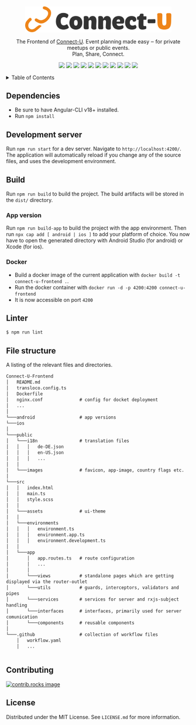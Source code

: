 <p align="center">
  <a href="https://connect-u.site/" target="blank"><img src=".github/logo_full_dark.svg" width="400" alt="Connect-U Logo" /></a>
</p>

<p align="center">The Frontend of <a href="https://connect-u.site/" target="_blank">Connect-U</a>. Event planning made easy ‒ for private meetups or public events. <br/> Plan, Share, Connect.</p>


<p align="center">
  <a href="https://angular.dev/" target="_blank"><img src="https://img.shields.io/badge/Angular-%23DD0031.svg?logo=angular&logoColor=white"/></a>
  <a href="https://www.typescriptlang.org/" target="_blank"><img src="https://img.shields.io/badge/TypeScript-3178C6?logo=typescript&logoColor=fff"/></a>
  <a href="https://www.docker.com/" target="_blank"><img src="https://img.shields.io/badge/Docker-2496ED?logo=docker&logoColor=fff"/></a>
  <a href="https://nodejs.org/" target="_blank"><img src="https://img.shields.io/badge/Node.js-6DA55F?logo=node.js&logoColor=white"/></a>
  <a href="https://www.npmjs.com/" target="_blank"><img src="https://img.shields.io/badge/npm-CB3837?logo=npm&logoColor=fff"/></a>
  <a href="https://eslint.org/" target="_blank"><img src="https://img.shields.io/badge/eslint-3A33D1?logo=eslint&logoColor=white"/></a>
  <a href="https://capacitorjs.com/" target="_blank"><img src="https://img.shields.io/badge/Capacitor-119EFF?logo=Capacitor&logoColor=white"/></a>
  <a href="https://www.android.com/intl/de_de/phones/" target="_blank"><img src="https://img.shields.io/badge/Android-3DDC84?logo=android&logoColor=white"/></a>
  <a href="https://developer.apple.com/ios/" target="_blank"><img src="https://img.shields.io/badge/iOS-000000?&logo=apple&logoColor=white"/></a>
  <a href="https://connect-u.site/" target="_blank"><img src="https://img.shields.io/website-up-down-green-red/http/argo.connect-u.site.svg"/></a>
  <a href="https://github.com/VNxyz1/Connect-U-Frontend/pkgs/container/connect-u-frontend" target="_blank"><img src="https://img.shields.io/badge/Docker%20images-2496ED?logo=docker&logoColor=fff"/></a>
</p>

<!-- TABLE OF CONTENTS -->
<details>
  <summary>Table of Contents</summary>
  <ol>
    <li>
      <a href="#dependencies">Dependencies</a>
    </li>
    <li>
      <a href="#development-server">Development server</a>
    </li>
    <li>
      <a href="#build">Build</a>
      <ul>
        <li><a href="#app-version">App version</a></li>
        <li><a href="#docker">Docker</a></li>
      </ul>
    </li>
    <li>
      <a href="#linter">Linter</a>
    </li>
    <li>
      <a href="#file-structure">File structure</a>
    </li>
    <li>
      <a href="#contributing">Contributing</a>
    </li>
    <li>
      <a href="#license">License</a>
    </li>
  </ol>
</details>



## Dependencies 
- Be sure to have Angular-CLI v18+ installed.
- Run `npm install`

## Development server

Run `npm run start` for a dev server. Navigate to `http://localhost:4200/`. The application will automatically reload if you change any of the source files, and uses the development environment.

## Build
Run `npm run build` to build the project. The build artifacts will be stored in the `dist/` directory.

### App version
Run `npm run build-app` to build the project with the app environment. Then run `npx cap add [ android | ios ]` to add your platform of choice.
You now have to open the generated directory with Android Studio (for android) or Xcode (for ios).

### Docker
- Build a docker image of the current application with `docker build -t connect-u-frontend .`.
- Run the docker container with `docker run -d -p 4200:4200 connect-u-frontend`
- It is now accessible on port `4200`

## Linter

```bash
$ npm run lint
```

## File structure
A listing of the relevant files and directories.


```
Connect-U-Frontend
│   README.md
│   transloco.config.ts
│   Dockerfile
│   nginx.conf              # config for docket deployment
│   ...
│
└───android                 # app versions
└───ios
│
└───public
│   └───i18n                # translation files
│   │   │   de-DE.json
│   │   │   en-US.json
│   │   │   ...
│   │
│   └───images              # favicon, app-image, country flags etc.
│
└───src
│   │   index.html
│   │   main.ts
│   │   style.scss
│   │
│   └───assets              # ui-theme
│   │
│   └───environments
│   │   │   environment.ts
│   │   │   environment.app.ts
│   │   │   environment.development.ts
│   │
│   └───app
│       │   app.routes.ts   # route configuration
│       │   ...
│       │
│       └───views           # standalone pages which are getting displayed via the router-outlet
│       └───utils           # guards, interceptors, validators and pipes
│       └───services        # services for server and rxjs-subject handling 
│       └───interfaces      # interfaces, primarily used for server comunication
│       └───components      # reusable components
│
└───.github                 # collection of workflow files
    │   workflow.yaml
    │   ...
    
```

## Contributing


<a href="https://github.com/VNxyz1/Connect-U-Frontend/graphs/contributors">
  <img src="https://contrib.rocks/image?repo=VNxyz1/Connect-U-Frontend" alt="contrib.rocks image" />
</a>

## License

Distributed under the MIT License. See `LICENSE.md` for more information.
